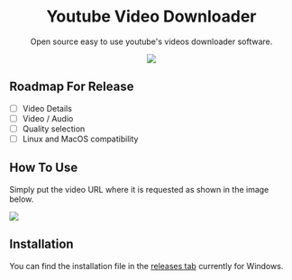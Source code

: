 <h1 align="center">Youtube Video Downloader</h1>
<p align="center">Open source easy to use youtube's videos downloader software.</p>

<p align="center"><img src="https://github.com/daraem/Youtube-Video-Downloader/blob/main/logo.png" align="center"></p>

## Roadmap For Release

- [ ] Video Details
- [ ] Video / Audio
- [ ] Quality selection
- [ ] Linux and MacOS compatibility

## How To Use
Simply put the video URL where it is requested as shown in the image below.

 <img src="https://github.com/daraem/Youtube-Video-Downloader/blob/main/DemoYVD.png">


## Installation
You can find the installation file in the [releases tab](https://github.com/daraem/Youtube-Video-Downloader/releases) currently for Windows.


